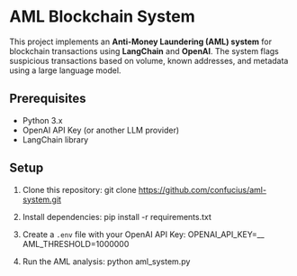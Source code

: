 # AML Blockchain System

This project implements an **Anti-Money Laundering (AML) system** for blockchain transactions using **LangChain** and **OpenAI**. The system flags suspicious transactions based on volume, known addresses, and metadata using a large language model.

## Prerequisites

- Python 3.x
- OpenAI API Key (or another LLM provider)
- LangChain library

## Setup

1. Clone this repository:
git clone https://github.com/confucius/aml-system.git

2. Install dependencies:
pip install -r requirements.txt


3. Create a `.env` file with your OpenAI API Key:
OPENAI_API_KEY=__
AML_THRESHOLD=1000000


4. Run the AML analysis:
python aml_system.py

